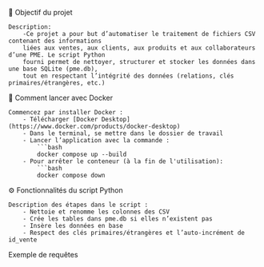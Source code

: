 
🎯 Objectif du projet

    Description:
        -Ce projet a pour but d’automatiser le traitement de fichiers CSV contenant des informations
        liées aux ventes, aux clients, aux produits et aux collaborateurs d’une PME. Le script Python
        fourni permet de nettoyer, structurer et stocker les données dans une base SQLite (pme.db), 
        tout en respectant l’intégrité des données (relations, clés primaires/étrangères, etc.)






🚀 Comment lancer avec Docker

    Commencez par installer Docker :
        - Télécharger [Docker Desktop](https://www.docker.com/products/docker-desktop)
        - Dans le terminal, se mettre dans le dossier de travail
        - Lancer l’application avec la commande :
            ```bash
            docker compose up --build
        - Pour arrêter le conteneur (à la fin de l'utilisation):
            ```bash
            docker compose down
            


⚙️ Fonctionnalités du script Python

    Description des étapes dans le script :
        - Nettoie et renomme les colonnes des CSV
        - Crée les tables dans pme.db si elles n’existent pas
        - Insère les données en base
        - Respect des clés primaires/étrangères et l’auto-incrément de id_vente



Exemple de requêtes
